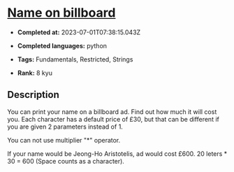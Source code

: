 # [Name on billboard](https://www.codewars.com/kata/570e8ec4127ad143660001fd)

- **Completed at:** 2023-07-01T07:38:15.043Z

- **Completed languages:** python

- **Tags:** Fundamentals, Restricted, Strings

- **Rank:** 8 kyu

## Description

You can print your name on a billboard ad. Find out how much it will cost you. Each character has a default price of £30, but that can be different if you are given 2 parameters instead of 1.

You can not use multiplier "*" operator.

If your name would be Jeong-Ho Aristotelis, ad would cost £600.
20 leters * 30 = 600 (Space counts as a character).